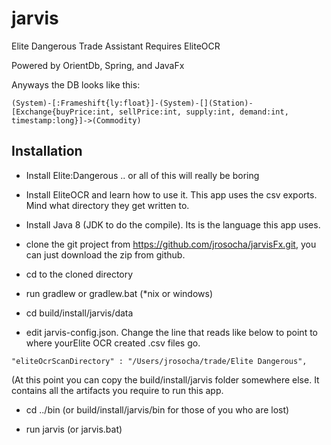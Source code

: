 # jarvis
Elite Dangerous Trade Assistant 
Requires EliteOCR

Powered by OrientDb, Spring, and JavaFx


Anyways the DB looks like this:
```
(System)-[:Frameshift{ly:float}]-(System)-[](Station)-[Exchange{buyPrice:int, sellPrice:int, supply:int, demand:int, timestamp:long}]->(Commodity)
```

## Installation
* Install Elite:Dangerous .. or all of this will really be boring
* Install EliteOCR and learn how to use it. This app uses the csv exports. Mind what directory they get written to.

* Install Java 8 (JDK to do the compile). Its is the language this app uses.

* clone the git project from https://github.com/jrosocha/jarvisFx.git, you can just download the zip from github.
* cd to the cloned directory
* run gradlew or gradlew.bat (*nix or windows)

* cd build/install/jarvis/data
* edit jarvis-config.json. Change the line that reads like below to point to where yourElite OCR created .csv files go.
```
"eliteOcrScanDirectory" : "/Users/jrosocha/trade/Elite Dangerous",
```

(At this point you can copy the build/install/jarvis folder somewhere else. It contains all the artifacts you require to run this app.

* cd ../bin (or build/install/jarvis/bin for those of you who are lost)

* run jarvis (or jarvis.bat)


